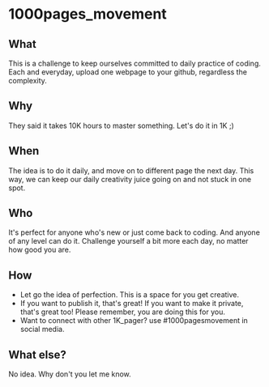 # 1000pages_movement

## What
This is a challenge to keep ourselves committed to daily practice of coding. Each and everyday, upload one webpage to your github, regardless the complexity.

## Why
They said it takes 10K hours to master something. Let's do it in 1K ;)

## When
The idea is to do it daily, and move on to different page the next day. This way, we can keep our daily creativity juice going on and not stuck in one spot.

## Who
It's perfect for anyone who's new or just come back to coding.
And anyone of any level can do it. Challenge yourself a bit more each day, no matter how good you are.

## How
- Let go the idea of perfection. This is a space for you get creative.
- If you want to publish it, that's great! If you want to make it private, that's great too! Please remember, you are doing this for you.
- Want to connect with other 1K_pager? use #1000pagesmovement in social media.

## What else?
No idea. Why don't you let me know.
